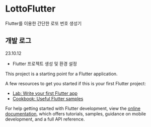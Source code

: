 # LottoFlutter

Flutter를 이용한 간단한 로또 번호 생성기

## 개발 로그

23.10.12
- Flutter 프로젝트 생성 및 환경 설정

This project is a starting point for a Flutter application.

A few resources to get you started if this is your first Flutter project:

- [Lab: Write your first Flutter app](https://docs.flutter.dev/get-started/codelab)
- [Cookbook: Useful Flutter samples](https://docs.flutter.dev/cookbook)

For help getting started with Flutter development, view the
[online documentation](https://docs.flutter.dev/), which offers tutorials,
samples, guidance on mobile development, and a full API reference.
